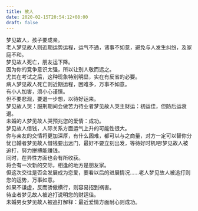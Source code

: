 ```yaml
---
title: 故人
date: 2020-02-15T20:54:12+08:00
draft: false
---
```


梦见故人，孩子要成亲。<br>
老人梦见故人则近期运势运程，运气不通，诸事不如意，避免与人发生纠纷，及家庭不和。<br>
梦见故人死亡，朋友运下降。<br>
因为你的竞争意识太强，所以让别人敬而远之。<br>
尤其在考试之后，这种现象特别明显，实在有反省的必要。<br>
病人梦见故人死亡则近期运程，困难多，万事不如意。<br>
有小人加害，须小心谨慎。<br>
但不要悲观，要退一步想，以待好运来。<br>
梦见故人哭：服刑期间会做苦力待业者梦见故人哭主财运：初运佳，但防后运衰退。<br>
未婚的人梦见故人哭预兆您的爱情：成功。<br>
梦见故人借钱，人际关系方面运气上升的可能性很大。<br>
你与亲友的交情将更加深厚，有什么困难，都可以与之商量，对方一定可以替你分忧已婚者梦见故人借钱要出远门，最好不要立刻出发，等待好时机吧!梦见故人被追打，努力拼搏能赚钱。<br>
同时，在异性方面也会有所收获。<br>
将会有一次新的交际，相逢的地方是朋友家。<br>
但这次交往是否会发展成为恋爱，要看以后的进展情况……老人梦见故人被追打则您的运势，万事如意。<br>
如果不谦虚，反而骄傲横行，则容易招到祸害。<br>
待业者梦见故人被追打说明您的财运佳。<br>
未婚男女梦见故人被追打解释：最近爱情方面耐心则成功。<br>
